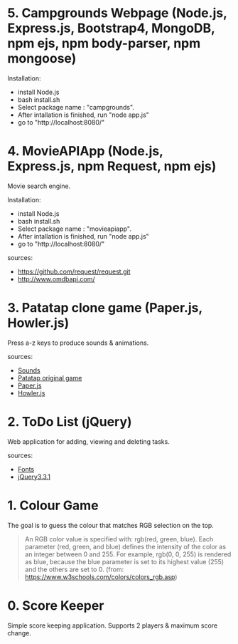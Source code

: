 # 5. Campgrounds Webpage (Node.js, Express.js, Bootstrap4, MongoDB, npm ejs, npm body-parser, npm mongoose)

Installation:
- install Node.js
- bash install.sh
- Select package name : "campgrounds".
- After intallation is finished, run "node app.js"
- go to "http://localhost:8080/"

# 4. MovieAPIApp (Node.js, Express.js, npm Request, npm ejs)

Movie search engine.

Installation:
- install Node.js
- bash install.sh
- Select package name : "movieapiapp".
- After intallation is finished, run "node app.js"
- go to "http://localhost:8080/"

sources: <br />
- https://github.com/request/request.git
- http://www.omdbapi.com/


# 3. Patatap clone game  (Paper.js, Howler.js)

Press a-z keys to produce sounds & animations. 

sources: <br />
- [Sounds](https://github.com/jonobr1/Neuronal-Synchrony)<br />
- [Patatap original game](https://patatap.com/) 
- [Paper.js](http://paperjs.org/)
- [Howler.js](https://howlerjs.com/)

# 2. ToDo List (jQuery)

Web application for adding, viewing and deleting tasks.

sources:  
- [Fonts](https://fontawesome.com/)
- [jQuery3.3.1](https://jquery.com/)
    

# 1. Colour Game

The goal is to guess the colour that matches RGB selection on the top.

>An RGB color value is specified with: rgb(red, green, blue).
>Each parameter (red, green, and blue) defines the intensity of the color as an integer between 0 and 255.
>For example, rgb(0, 0, 255) is rendered as blue, because the blue parameter is set to its highest value (255) and the others are set to 0.   (from: https://www.w3schools.com/colors/colors_rgb.asp)

# 0. Score Keeper

Simple score keeping application. Supports 2 players & maximum score change.
